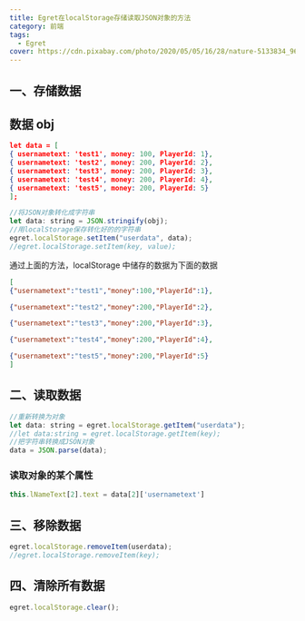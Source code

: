 ```yaml
---
title: Egret在localStorage存储读取JSON对象的方法
category: 前端
tags:
  - Egret
cover: https://cdn.pixabay.com/photo/2020/05/05/16/28/nature-5133834_960_720.jpg
---
```


## 一、存储数据

## 数据 obj

```json
let data = [
{ usernametext: 'test1', money: 100, PlayerId: 1},
{ usernametext: 'test2', money: 200, PlayerId: 2},
{ usernametext: 'test3', money: 200, PlayerId: 3},
{ usernametext: 'test4', money: 200, PlayerId: 4},
{ usernametext: 'test5', money: 200, PlayerId: 5}
];
```

```JavaScript
//将JSON对象转化成字符串
let data: string = JSON.stringify(obj);
//用localStorage保存转化好的的字符串
egret.localStorage.setItem("userdata", data);
//egret.localStorage.setItem(key, value);
```

通过上面的方法，localStorage 中储存的数据为下面的数据

```json
[
{"usernametext":"test1","money":100,"PlayerId":1},

{"usernametext":"test2","money":200,"PlayerId":2},

{"usernametext":"test3","money":200,"PlayerId":3},

{"usernametext":"test4","money":200,"PlayerId":4},

{"usernametext":"test5","money":200,"PlayerId":5}
]
```

## 二、读取数据

```JavaScript
//重新转换为对象 
let data: string = egret.localStorage.getItem("userdata");
//let data:string = egret.localStorage.getItem(key);
//把字符串转换成JSON对象
data = JSON.parse(data);
```

### 读取对象的某个属性

```JavaScript
this.lNameText[2].text = data[2]['usernametext']
```

## 三、移除数据

```JavaScript
egret.localStorage.removeItem(userdata);
//egret.localStorage.removeItem(key);
```

## 四、清除所有数据

```JavaScript
egret.localStorage.clear();
```
